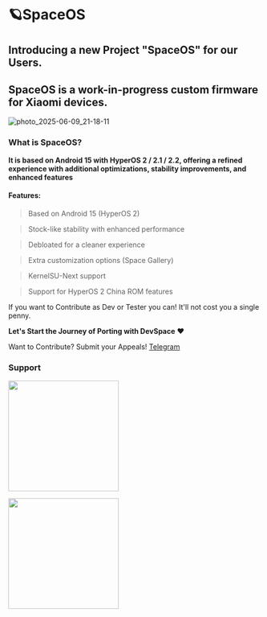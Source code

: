 # 🪐SpaceOS
## Introducing a new Project "SpaceOS" for our Users. 
## SpaceOS is a work-in-progress custom firmware for Xiaomi devices.

![photo_2025-06-09_21-18-11](https://github.com/user-attachments/assets/c7e89f77-7084-46fb-b3ab-d5f735344b11)


### What is SpaceOS?
**It is based on Android 15 with HyperOS 2 / 2.1 / 2.2, offering a refined experience with additional optimizations, stability improvements, and enhanced features**

#### Features:
> Based on Android 15 (HyperOS 2)

> Stock-like stability with enhanced performance

> Debloated for a cleaner experience

> Extra customization options (Space Gallery)

> KernelSU-Next support

> Support for HyperOS 2 China ROM features

If you want to Contribute as Dev or Tester you can! It'll not cost you a single penny. 

**Let's Start the Journey of Porting with DevSpace** ❤️

Want to Contribute? Submit your Appeals! 
[Telegram](https://t.me/DevSpaceCommunity/5757)

### Support
<a href="https://t.me/devspaceofficial"><img src="https://img.shields.io/badge/Channel%20Support%3F-yes-green?&style=flat-square?&logo=telegram" width=220px></a></p>
<a href="https://t.me/devspacecommunuity"><img src="https://img.shields.io/badge/Group%20Support%3F-yes-green?&style=flat-square?&logo=telegram" width=220px></a></p>
 

